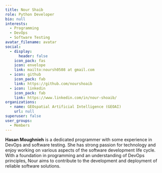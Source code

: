 ```yaml
---
title: Nour Shaib
role: Python Developer
bio: null
interests:
  - Programming
  - DevOps
  - Software Testing  
avatar_filename: avatar
social:
  - display:
      header: false
    icon_pack: fas
    icon: envelope
    link: mailto:noursh0508 at gmail.com
  - icon: github
    icon_pack: fab
    link: https://github.com/nourshoaib
  - icon: linkedin
    icon_pack: fab
    link: https://www.linkedin.com/in/nour-shoaib/
organizations:
  - name: GEOspatial Artificial Intelligence (GEOAI)
    url: null
superuser: false
user_groups:
  - Members
---
```


**Hasan Moughnieh** is a dedicated programmer with some experience in DevOps and software testing. She has strong passion for technology and enjoy working on various aspects of the software development life cycle. With a foundation in programming and an understanding of DevOps principles, Nour aims to contribute to the development and deployment of reliable software solutions.
